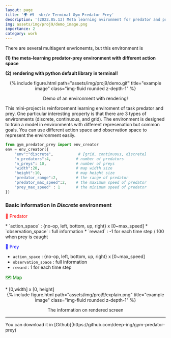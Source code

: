 ```yaml
---
layout: page
title: '🌍 #9  <br/> Terminal Gym Predator Prey'
description: '(2022.05.13) Meta learning nvironment for predator and prey'
img: assets/img/proj9/demo_image.png
importance: 2
category: work
---
```



There are several multiagent envrionemts, but this environment is

**(1) the meta-learning predator-prey environment with different action space**

**(2) rendering with python default library in terminal!**


<center>
<div class="row">
    <div class="col-sm mt-3 mt-md-0">
        {% include figure.html path="assets/img/proj9/demo.gif" title="example image" class="img-fluid rounded z-depth-1" %}
    <p> Demo of an environment with rendering! </p>
    </div>
</div>
</center>

This mini-project is reinforcement learning enviroment of task predator and prey. One particular interesting property is that there are 3 types of environments (discrete, continuous, and grid). The environment is designed to train a model in environments with different represenation but common goals. You can use different action space and observation space to represent the environment easily. 

```python
from gym_predator_prey import env_creator
env = env_creator({
    "env":"discrete",           # [grid, continuous, discrete]
    "n_predators":4,           # number of predators
    "n_preys": 10,             # number of preys
    "width":20,                # map width size 
    "height":10,               # map height size
    "predator_range":2,        # the range of predator
    "predator_max_speed":2,    # the maximum speed of predator
    "prey_max_speed" : 1       # the minimum speed of predator
})
```

### Basic information in *Discrete* environment

<p style="color:red">🦁 Predator</p>
* `action_space` : {no-op, left, bottom, up, right} x [0~max_speed]
* `observation_space` : full information
* `reward` : -1 for each time step / 100 when prey is caught

<p style="color:blue">🐔 Prey</p>

* `action_space` : {no-op, left, bottom, up, right} x [0~max_speed]
* `observation_space` : full information
* `reward` : 1 for each time step

<p style="color:green"> 🗺 Map</p>
* [0,width] x [0, height]


<center>
<div class="row">
    <div class="col-sm mt-3 mt-md-0">
        {% include figure.html path="assets/img/proj9/explain.png" title="example image" class="img-fluid rounded z-depth-1" %}
    <p> The information on rendered screen </p>
    </div>
</div>
</center>

<hr>
You can download it in [Github](https://github.com/deep-ing/gym-predator-prey)